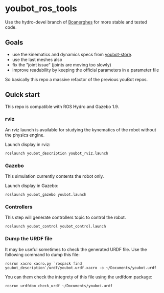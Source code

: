 youbot_ros_tools
================

Use the hydro-devel branch of [Boanerghes][2] for more stable and tested code.

## Goals

+ use the kinematics and dynamics specs from [youbot-store][1].
+ use the last meshes also
+ fix the "joint issue" (joints are moving too slowly)
+ improve readability by keeping the official parameters in a parameter file

So basically this repo a massive refactor of the previous youBot repos.

## Quick start

This repo is compatible with ROS Hydro and Gazebo 1.9.

### rviz

An rviz launch is available for studying the kynematics of the robot without the physics engine.

Launch display in rviz:

```
roslaunch youbot_description youbot_rviz.launch
```

### Gazebo

This simulation currently contents the robot only.

Launch display in Gazebo:

```
roslaunch youbot_gazebo youbot.launch
```

### Controllers

This step will generate controllers topic to control the robot.

```
roslaunch youbot_control youbot_control.launch
```


### Dump the URDF file

It may be useful sometimes to check the generated URDF file. Use the following command to dump this file:

```
rosrun xacro xacro.py `rospack find youbot_description`/urdf/youbot.urdf.xacro -o ~/Documents/youbot.urdf
```

You can them check the integrety of this file using the urdfdom package:

```
rosrun urdfdom check_urdf ~/Documents/youbot.urdf
```

[1]: http://www.youbot-store.com/youbot-developers/software/simulation/kuka-youbot-kinematics-dynamics-and-3d-model
[2]: https://github.com/Boanerghes/youbot_ros_tools
